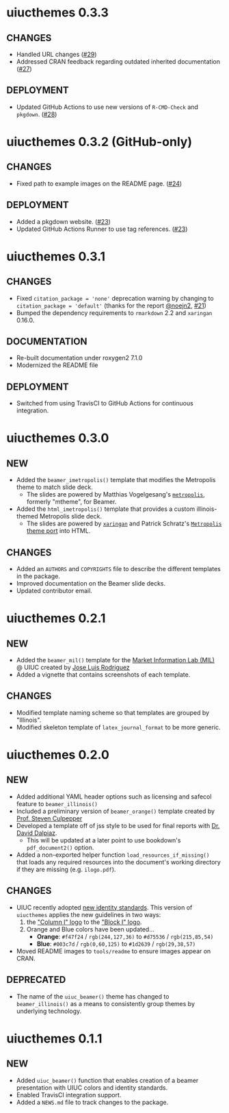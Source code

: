# uiucthemes 0.3.3

## CHANGES

- Handled URL changes ([#29](https://github.com/illinois-r/uiucthemes/pulls/29)) 
- Addressed CRAN feedback regarding outdated inherited documentation ([#27](https://github.com/illinois-r/uiucthemes/pulls/27)) 

## DEPLOYMENT

- Updated GitHub Actions to use new versions of `R-CMD-Check` and `pkgdown`. ([#28](https://github.com/illinois-r/uiucthemes/pull/28)) 

# uiucthemes 0.3.2 (GitHub-only)

## CHANGES

- Fixed path to example images on the README page.  ([#24](https://github.com/illinois-r/uiucthemes/pulls/24)) 

## DEPLOYMENT

- Added a pkgdown website.  ([#23](https://github.com/illinois-r/uiucthemes/pulls/23)) 
- Updated GitHub Actions Runner to use tag references. ([#23](https://github.com/illinois-r/uiucthemes/pulls/23)) 

# uiucthemes 0.3.1

## CHANGES

- Fixed `citation_package = 'none'` deprecation warning by changing
  to `citation_package = 'default'` (thanks for the report [@noejn2](https://github.com/noejn2), [#21](https://github.com/illinois-r/uiucthemes/issues/21)) 
- Bumped the dependency requirements to `rmarkdown` 2.2 and `xaringan` 0.16.0.

## DOCUMENTATION

- Re-built documentation under roxygen2 7.1.0
- Modernized the README file

## DEPLOYMENT

- Switched from using TravisCI to GitHub Actions for continuous integration.

# uiucthemes 0.3.0

## NEW

- Added the `beamer_imetropolis()` template that modifies the Metropolis theme
  to match slide deck. 
    - The slides are powered by Matthias Vogelgesang's
      [`metropolis`](https://github.com/matze/mtheme), formerly "mtheme",
      for Beamer.
- Added the `html_imetropolis()` template that provides a custom illinois-themed
  Metropolis slide deck. 
    - The slides are powered by [`xaringan`](https://github.com/yihui/xaringan) 
      and Patrick Schratz's [`Metropolis` theme port](https://github.com/pat-s/xaringan-metropolis) 
      into HTML.

## CHANGES

- Added an `AUTHORS` and `COPYRIGHTS` file to describe the different templates in
  the package. 
- Improved documentation on the Beamer slide decks.
- Updated contributor email.

# uiucthemes 0.2.1

## NEW

- Added the `beamer_mil()` template for the 
  [Market Information Lab (MIL)](https://giesbusiness.illinois.edu/Margolis-Market-Information-Lab) @ UIUC
  created by [Jose Luis Rodriguez](https://giesbusiness.illinois.edu/profile/jose-luis-rodriguez-orjuela)
- Added a vignette that contains screenshots of each template.

## CHANGES

- Modified template naming scheme so that templates are grouped by "Illinois".
- Modified skeleton template of `latex_journal_format` to be more generic.

# uiucthemes 0.2.0

## NEW

- Added additional YAML header options such as licensing and safecol feature 
  to `beamer_illinois()`
- Included a preliminary version of `beamer_orange()` template created by
  [Prof. Steven Culpepper](https://stat.illinois.edu/directory/profile/sculpepp)
- Developed a template off of jss style to be used for final reports with
  [Dr. David Dalpiaz](https://daviddalpiaz.com/). 
    - This will be updated at a later point to use bookdown's `pdf_document2()` option.
- Added a non-exported helper function `load_resources_if_missing()` that
  loads any required resources into the document's working directory if they 
  are missing (e.g. `ilogo.pdf`).

## CHANGES

- UIUC recently adopted [new identity standards](https://brand.illinois.edu/). This version of `uiucthemes` applies the new guidelines in two ways:
    1. the ["Column I" logo](https://news.illinois.edu/urbana-campus-consolidates-to-single-logo/) to the ["Block I" logo](https://news.illinois.edu/urbana-campus-consolidates-to-single-logo/).
    2. Orange and Blue colors have been updated... 
        - **Orange**: `#f47f24` / `rgb(244,127,36)` to `#d75536` / `rgb(215,85,54)`
        - **Blue**: `#003c7d` / `rgb(0,60,125)` to `#1d2639` / `rgb(29,38,57)`
- Moved README images to `tools/readme` to ensure images appear on CRAN.

## DEPRECATED

- The name of the `uiuc_beamer()` theme has changed to `beamer_illinois()` as 
  a means to consistently group themes by underlying technology.

# uiucthemes 0.1.1

## NEW 

- Added `uiuc_beamer()` function that enables creation of a beamer presentation
  with UIUC colors and identity standards.
- Enabled TravisCI integration support.
- Added a `NEWS.md` file to track changes to the package.
